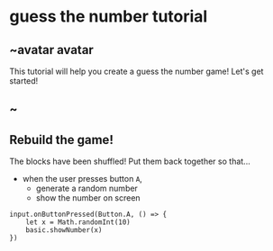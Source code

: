 # guess the number tutorial

## ~avatar avatar

This tutorial will help you create a guess the number game! Let's get started!

## ~

## Rebuild the game!

The blocks have been shuffled! Put them back together so that...
* when the user presses button ``A``,
  * generate a random number
  * show the number on screen


```shuffle
input.onButtonPressed(Button.A, () => {
    let x = Math.randomInt(10)
    basic.showNumber(x)
})
```

